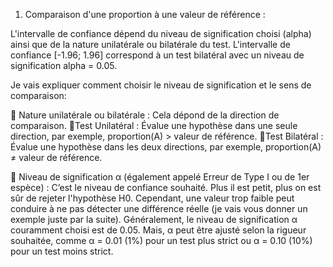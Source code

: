 1.	Comparaison d'une proportion à une valeur de référence :

L'intervalle de confiance dépend du niveau de signification choisi (alpha) ainsi que de la nature unilatérale ou bilatérale du test. 
L'intervalle de confiance [-1.96; 1.96] correspond à un test bilatéral avec un niveau de signification alpha = 0.05.

Je vais expliquer comment choisir le niveau de signification et le sens de comparaison:

 Nature unilatérale ou bilatérale : Cela dépond de la direction de comparaison.
Test Unilatéral : Évalue une hypothèse dans une seule direction, par exemple, proportion(A) > valeur de référence.
Test Bilatéral : Évalue une hypothèse dans les deux directions, par exemple, proportion(A) ≠ valeur de référence.

 Niveau de signification α (également appelé Erreur de Type I ou de 1er espèce) : C’est le niveau de confiance souhaité. Plus il est petit, plus on est sûr de rejeter l'hypothèse H0. Cependant, une valeur trop faible peut conduire à ne pas détecter une différence réelle (je vais vous donner un exemple juste par la suite). 
Généralement, le niveau de signification α couramment choisi est de 0.05. 
Mais, α peut être ajusté selon la rigueur souhaitée, comme α = 0.01 (1%) pour un test plus strict ou α = 0.10 (10%) pour un test moins strict.

